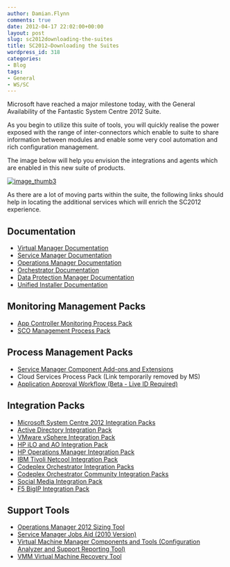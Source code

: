 ```yaml
---
author: Damian.Flynn
comments: true
date: 2012-04-17 22:02:00+00:00
layout: post
slug: sc2012downloading-the-suites
title: SC2012–Downloading the Suites
wordpress_id: 318
categories:
- Blog
tags:
- General
- WS/SC
---
```


Microsoft have reached a major milestone today, with the General Availability of the Fantastic System Centre 2012 Suite.

As you begin to utilize this suite of tools, you will quickly realise the power exposed with the range of inter-connectors which enable to suite to share information between modules and enable some very cool automation and rich configuration management.

The image below will help you envision the integrations and agents which are enabled in this new suite of products.

[![image_thumb3](/assets/posts/2014/02/image_thumb3_thumb5.png)](/assets/posts/2014/02/image_thumb35.png)

As there are a lot of moving parts within the suite, the following links should help in locating the additional services which will enrich the SC2012 experience.

## Documentation

  * [Virtual Manager Documentation](http://www.microsoft.com/download/en/details.aspx?id=6346)  
  * [Service Manager Documentation](http://www.microsoft.com/download/en/details.aspx?id=27850)  
  * [Operations Manager Documentation](http://www.microsoft.com/download/en/details.aspx?id=29256)  
  * [Orchestrator Documentation](http://www.microsoft.com/download/en/details.aspx?id=29258)  
  * [Data Protection Manager Documentation](http://technet.microsoft.com/en-us/library/hh758173.aspx)  
  * [Unified Installer Documentation](http://www.microsoft.com/download/en/details.aspx?id=29257)

## Monitoring Management Packs

  * [App Controller Monitoring Process Pack](http://www.microsoft.com/download/en/details.aspx?id=29304)  
  * [SCO Management Process Pack](http://www.microsoft.com/download/en/details.aspx?id=29269)

## Process Management Packs

  * [Service Manager Component Add-ons and Extensions](http://www.microsoft.com/download/en/details.aspx?id=28726)  
  * Cloud Services Process Pack (Link temporarily removed by MS)  
  * [Application Approval Workflow (Beta - Live ID Required)](http://go.microsoft.com/fwlink/?LinkId=246101)

## Integration Packs

  * [Microsoft System Centre 2012 Integration Packs](http://www.microsoft.com/download/en/details.aspx?id=28725)  
  * [Active Directory Integration Pack](http://www.microsoft.com/download/en/details.aspx?displaylang=en&id=28020)  
  * [VMware vSphere Integration Pack](http://www.microsoft.com/download/en/details.aspx?id=27846)  
  * [HP iLO and AO Integration Pack](http://www.microsoft.com/download/en/details.aspx?id=28732)  
  * [HP Operations Manager Integration Pack](http://www.microsoft.com/download/en/details.aspx?id=28353)  
  * [IBM Tivoli Netcool Integration Pack](http://www.microsoft.com/download/en/details.aspx?id=27847)  
  * [Codeplex Orchestrator Integration Packs](http://scorch.codeplex.com/)  
  * [Codeplex Orchestrator Community Integration Packs](http://orchestrator.codeplex.com/)  
  * [Social Media Integration Pack](http://smip.codeplex.com/)  
  * [F5 BigIP Integration Pack](http://orchestratorf5.codeplex.com/)

## Support Tools

  * [Operations Manager 2012 Sizing Tool](http://blogs.technet.com/b/momteam/archive/2012/04/02/operations-manager-2012-sizing-helper-tool.aspx)  
  * [Service Manager Jobs Aid (2010 Version)](http://go.microsoft.com/fwlink/?LinkId=186291)  
  * [Virtual Machine Manager Components and Tools (Configuration Analyzer and Support Reporting Tool)](http://www.microsoft.com/download/en/details.aspx?id=29309&ocid=aff-n-we-loc--ITPRO40886&WT.mc_id=aff-n-we-loc--ITPRO40886)  
  * [VMM Virtual Machine Recovery Tool](http://social.technet.microsoft.com/wiki/contents/articles/8953.using-the-virtual-machine-recovery-tool-for-system-center-2012-virtual-machine-manager-vmm.aspx)
